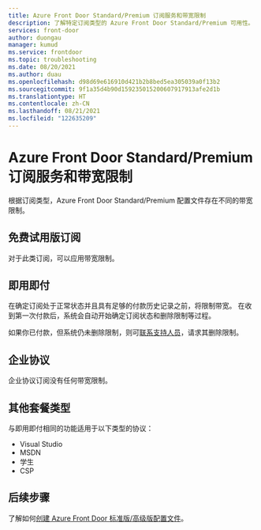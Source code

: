 ```yaml
---
title: Azure Front Door Standard/Premium 订阅服务和带宽限制
description: 了解特定订阅类型的 Azure Front Door Standard/Premium 可用性。
services: front-door
author: duongau
manager: kumud
ms.service: frontdoor
ms.topic: troubleshooting
ms.date: 08/20/2021
ms.author: duau
ms.openlocfilehash: d98d69e616910d421b2b8bed5ea305039a0f13b2
ms.sourcegitcommit: 9f1a35d4b90d159235015200607917913afe2d1b
ms.translationtype: HT
ms.contentlocale: zh-CN
ms.lasthandoff: 08/21/2021
ms.locfileid: "122635209"
---
```

# <a name="azure-front-door-standardpremium-subscription-offers-and-bandwidth-throttling"></a>Azure Front Door Standard/Premium 订阅服务和带宽限制

根据订阅类型，Azure Front Door Standard/Premium 配置文件存在不同的带宽限制。

## <a name="free-and-trial-subscription"></a>免费试用版订阅

对于此类订阅，可以应用带宽限制。

## <a name="pay-as-you-go"></a>即用即付

在确定订阅处于正常状态并且具有足够的付款历史记录之前，将限制带宽。 在收到第一次付款后，系统会自动开始确定订阅状态和删除限制等过程。

如果你已付款，但系统仍未删除限制，则可[联系支持人员](https://portal.azure.com/?#blade/Microsoft_Azure_Support/HelpAndSupportBlade)，请求其删除限制。

## <a name="enterprise-agreements"></a>企业协议

企业协议订阅没有任何带宽限制。

## <a name="other-offer-types"></a>其他套餐类型

与即用即付相同的功能适用于以下类型的协议：

* Visual Studio
* MSDN
* 学生
* CSP

## <a name="next-steps"></a>后续步骤

了解如何[创建 Azure Front Door 标准版/高级版配置文件](create-front-door-portal.md)。
